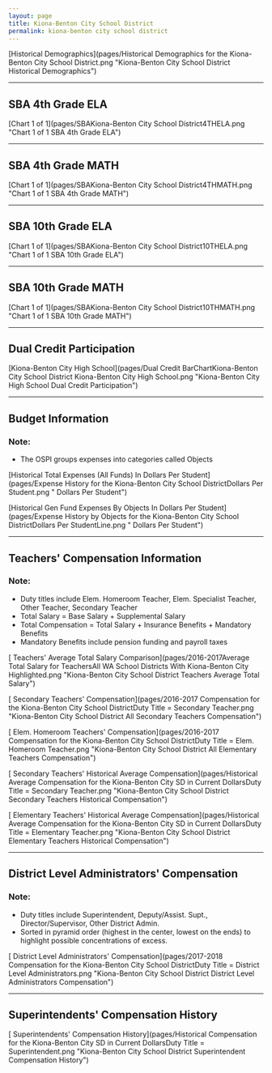 ```yaml
---
layout: page
title: Kiona-Benton City School District
permalink: kiona-benton city school district
---
```



[Historical Demographics](pages/Historical Demographics for the Kiona-Benton City School District.png "Kiona-Benton City School District Historical Demographics")

___

## SBA 4th Grade ELA

[Chart 1 of 1](pages/SBAKiona-Benton City School District4THELA.png "Chart 1 of 1 SBA 4th Grade ELA")


___

## SBA 4th Grade MATH

[Chart 1 of 1](pages/SBAKiona-Benton City School District4THMATH.png "Chart 1 of 1 SBA 4th Grade MATH")


___

## SBA 10th Grade ELA

[Chart 1 of 1](pages/SBAKiona-Benton City School District10THELA.png "Chart 1 of 1 SBA 10th Grade ELA")


___

## SBA 10th Grade MATH

[Chart 1 of 1](pages/SBAKiona-Benton City School District10THMATH.png "Chart 1 of 1 SBA 10th Grade MATH")


___

## Dual Credit Participation

[Kiona-Benton City High School](pages/Dual Credit BarChartKiona-Benton City School District Kiona-Benton City High School.png "Kiona-Benton City High School Dual Credit Participation")


___

## Budget Information
### Note:
- The OSPI groups expenses into categories called Objects

[Historical Total Expenses (All Funds) In Dollars Per Student](pages/Expense History for the Kiona-Benton City School DistrictDollars Per Student.png " Dollars Per Student")

[Historical Gen Fund Expenses By Objects In Dollars Per Student](pages/Expense History by Objects for the Kiona-Benton City School DistrictDollars Per StudentLine.png " Dollars Per Student")


___

## Teachers' Compensation Information
### Note:
- Duty titles include Elem. Homeroom Teacher, Elem. Specialist Teacher, Other Teacher, Secondary Teacher
- Total Salary = Base Salary + Supplemental Salary
- Total Compensation = Total Salary + Insurance Benefits + Mandatory Benefits
- Mandatory Benefits include pension funding and payroll taxes

[ Teachers' Average Total Salary Comparison](pages/2016-2017Average Total Salary for TeachersAll WA School Districts With Kiona-Benton City Highlighted.png "Kiona-Benton City School District Teachers Average Total Salary")

[ Secondary Teachers' Compensation](pages/2016-2017 Compensation for the Kiona-Benton City School DistrictDuty Title = Secondary Teacher.png "Kiona-Benton City School District All Secondary Teachers Compensation")

[ Elem. Homeroom Teachers' Compensation](pages/2016-2017 Compensation for the Kiona-Benton City School DistrictDuty Title = Elem. Homeroom Teacher.png "Kiona-Benton City School District All Elementary Teachers Compensation")

[ Secondary Teachers' Historical Average Compensation](pages/Historical Average Compensation for the Kiona-Benton City SD in Current DollarsDuty Title = Secondary Teacher.png "Kiona-Benton City School District Secondary Teachers Historical Compensation")

[ Elementary Teachers' Historical Average Compensation](pages/Historical Average Compensation for the Kiona-Benton City SD in Current DollarsDuty Title = Elementary Teacher.png "Kiona-Benton City School District Elementary Teachers Historical Compensation")


___

## District Level Administrators' Compensation

### Note:
- Duty titles include Superintendent, Deputy/Assist. Supt., Director/Supervisor, Other District Admin.
- Sorted in pyramid order (highest in the center, lowest on the ends) to highlight possible concentrations of excess.

[ District Level Administrators' Compensation](pages/2017-2018 Compensation for the Kiona-Benton City School DistrictDuty Title = District Level Administrators.png "Kiona-Benton City School District District Level Administrators Compensation")


___

## Superintendents' Compensation History

[ Superintendents' Compensation History](pages/Historical Compensation for the Kiona-Benton City SD in Current DollarsDuty Title = Superintendent.png "Kiona-Benton City School District Superintendent Compensation History")

